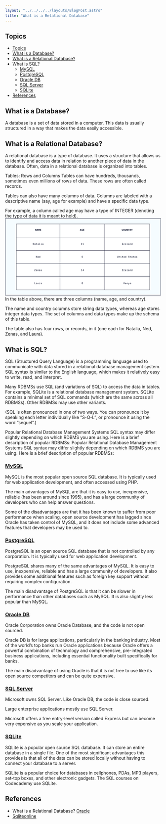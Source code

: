 ```yaml
---
layout: "../../../../layouts/BlogPost.astro"
title: "What is a Relational Database"
---
```


## Topics

- [Topics](#topics)
- [What is a Database?](#what-is-a-database)
- [What is a Relational Database?](#what-is-a-relational-database)
- [What is SQL?](#what-is-sql)
  - [MySQL](#mysql)
  - [PostgreSQL](#postgresql)
  - [Oracle DB](#oracle-db)
  - [SQL Server](#sql-server)
  - [SQLite](#sqlite)
- [References](#references)

## What is a Database?

A database is a set of data stored in a computer. This data is usually structured in a way that makes the data easily accessible.

## What is a Relational Database?

A relational database is a type of database. It uses a structure that allows us to identify and access data in relation to another piece of data in the database. Often, data in a relational database is organized into tables.

Tables: Rows and Columns
Tables can have hundreds, thousands, sometimes even millions of rows of data. These rows are often called records.

Tables can also have many columns of data. Columns are labeled with a descriptive name (say, age for example) and have a specific data type.

For example, a column called age may have a type of INTEGER (denoting the type of data it is meant to hold).
![Table](https://raw.githubusercontent.com/Codecademy/articles/0b631b51723fbb3cc652ef5f009082aa71916e63/images/rdbms_table.svg)
In the table above, there are three columns (name, age, and country).

The name and country columns store string data types, whereas age stores integer data types. The set of columns and data types make up the schema of this table.

The table also has four rows, or records, in it (one each for Natalia, Ned, Zenas, and Laura).

## What is SQL?

SQL (Structured Query Language) is a programming language used to communicate with data stored in a relational database management system. SQL syntax is similar to the English language, which makes it relatively easy to write, read, and interpret.

Many RDBMSs use SQL (and variations of SQL) to access the data in tables. For example, SQLite is a relational database management system. SQLite contains a minimal set of SQL commands (which are the same across all RDBMSs). Other RDBMSs may use other variants.

(SQL is often pronounced in one of two ways. You can pronounce it by speaking each letter individually like “S-Q-L”, or pronounce it using the word “sequel”.)

Popular Relational Database Management Systems
SQL syntax may differ slightly depending on which RDBMS you are using. Here is a brief description of popular RDBMSs:
Popular Relational Database Management Systems
SQL syntax may differ slightly depending on which RDBMS you are using. Here is a brief description of popular RDBMSs:

### [MySQL](https://www.mysql.com/)

MySQL is the most popular open source SQL database. It is typically used for web application development, and often accessed using PHP.

The main advantages of MySQL are that it is easy to use, inexpensive, reliable (has been around since 1995), and has a large community of developers who can help answer questions.

Some of the disadvantages are that it has been known to suffer from poor performance when scaling, open source development has lagged since Oracle has taken control of MySQL, and it does not include some advanced features that developers may be used to.

### [PostgreSQL](https://www.postgresql.org/)

PostgreSQL is an open source SQL database that is not controlled by any corporation. It is typically used for web application development.

PostgreSQL shares many of the same advantages of MySQL. It is easy to use, inexpensive, reliable and has a large community of developers. It also provides some additional features such as foreign key support without requiring complex configuration.

The main disadvantage of PostgreSQL is that it can be slower in performance than other databases such as MySQL. It is also slightly less popular than MySQL.

### [Oracle DB](https://www.oracle.com/database/)

Oracle Corporation owns Oracle Database, and the code is not open sourced.

Oracle DB is for large applications, particularly in the banking industry. Most of the world’s top banks run Oracle applications because Oracle offers a powerful combination of technology and comprehensive, pre-integrated business applications, including essential functionality built specifically for banks.

The main disadvantage of using Oracle is that it is not free to use like its open source competitors and can be quite expensive.

### [SQL Server](https://www.microsoft.com/en-us/sql-server/sql-server-2017)

Microsoft owns SQL Server. Like Oracle DB, the code is close sourced.

Large enterprise applications mostly use SQL Server.

Microsoft offers a free entry-level version called Express but can become very expensive as you scale your application.

### [SQLite](https://www.sqlite.org/)

SQLite is a popular open source SQL database. It can store an entire database in a single file. One of the most significant advantages this provides is that all of the data can be stored locally without having to connect your database to a server.

SQLite is a popular choice for databases in cellphones, PDAs, MP3 players, set-top boxes, and other electronic gadgets. The SQL courses on Codecademy use SQLite.

## References

- What is a Relational Database? [Oracle](https://www.oracle.com/database/what-is-a-relational-database/)
- [Sqliteonline](https://sqliteonline.com/)
